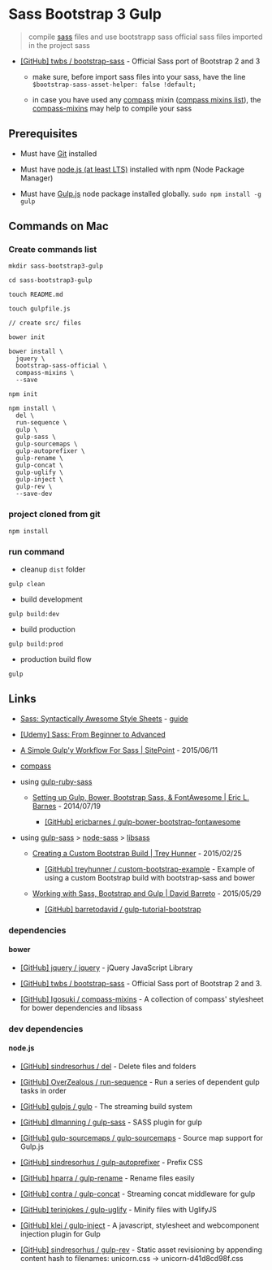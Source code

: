 # Sass Bootstrap 3 Gulp

> compile [sass](http://sass-lang.com/) files and use bootstrapp sass official sass files imported in the project sass

* [[GitHub] twbs / bootstrap-sass](https://github.com/twbs/bootstrap-sass) - Official Sass port of Bootstrap 2 and 3

  * make sure, before import sass files into your sass, have the line `$bootstrap-sass-asset-helper: false !default;`

  * in case you have used any [compass](http://compass-style.org/) mixin ([compass mixins list](http://compass-style.org/index/mixins/)), the [compass-mixins](https://github.com/Igosuki/compass-mixins) may help to compile your sass

## Prerequisites

* Must have [Git](http://git-scm.com/) installed

* Must have [node.js (at least LTS)](http://nodejs.org/) installed with npm (Node Package Manager)

* Must have [Gulp.js](http://gulpjs.com/) node package installed globally.  `sudo npm install -g gulp`


## Commands on Mac

### Create commands list

```
mkdir sass-bootstrap3-gulp

cd sass-bootstrap3-gulp

touch README.md

touch gulpfile.js

// create src/ files

bower init

bower install \
  jquery \
  bootstrap-sass-official \
  compass-mixins \
  --save

npm init

npm install \
  del \
  run-sequence \
  gulp \
  gulp-sass \
  gulp-sourcemaps \
  gulp-autoprefixer \
  gulp-rename \
  gulp-concat \
  gulp-uglify \
  gulp-inject \
  gulp-rev \
  --save-dev

```

### project cloned from git

```
npm install
```

### run command

* cleanup `dist` folder

```
gulp clean
```

* build development

```
gulp build:dev
```

* build production

```
gulp build:prod
```

* production build flow

```
gulp
```

## Links

* [Sass: Syntactically Awesome Style Sheets](http://sass-lang.com/) - [guide](http://sass-lang.com/guide)

* [[Udemy] Sass: From Beginner to Advanced](https://www.udemy.com/sass-from-beginner-to-advanced/)

* [A Simple Gulp'y Workflow For Sass | SitePoint](https://www.sitepoint.com/simple-gulpy-workflow-sass/) - 2015/06/11

* [compass](http://compass-style.org/)

* using [gulp-ruby-sass](https://github.com/sindresorhus/gulp-ruby-sass)

  * [Setting up Gulp, Bower, Bootstrap Sass, & FontAwesome | Eric L. Barnes](https://ericlbarnes.com/2014/09/19/setting-gulp-bower-bootstrap-sass-fontawesome/) - 2014/07/19

    * [[GitHub] ericbarnes / gulp-bower-bootstrap-fontawesome](https://github.com/ericbarnes/gulp-bower-bootstrap-fontawesome)

* using [gulp-sass](https://github.com/dlmanning/gulp-sass) > [node-sass](https://github.com/sass/node-sass) > [libsass](https://github.com/sass/libsass)

  * [Creating a Custom Bootstrap Build | Trey Hunner](http://treyhunner.com/2015/02/creating-a-custom-bootstrap-build/) - 2015/02/25

    * [[GitHub] treyhunner / custom-bootstrap-example](https://github.com/treyhunner/custom-bootstrap-example) - Example of using a custom Bootstrap build with bootstrap-sass and bower

  * [Working with Sass, Bootstrap and Gulp | David Barreto](http://david-barreto.com/working-with-sass-bootstrap-and-gulp/) - 2015/05/29

    * [[GitHub] barretodavid / gulp-tutorial-bootstrap](https://github.com/barretodavid/gulp-tutorial-bootstrap)


### dependencies

#### bower

* [[GitHub] jquery / jquery](https://github.com/jquery/jquery) - jQuery JavaScript Library

* [[GitHub] twbs / bootstrap-sass](https://github.com/twbs/bootstrap-sass) - Official Sass port of Bootstrap 2 and 3.

* [[GitHub] Igosuki / compass-mixins](https://github.com/Igosuki/compass-mixins) - A collection of compass' stylesheet for bower dependencies and libsass

### dev dependencies

#### node.js

* [[GitHub] sindresorhus / del](https://github.com/sindresorhus/del) - Delete files and folders

* [[GitHub] OverZealous / run-sequence](https://github.com/OverZealous/run-sequence) - Run a series of dependent gulp tasks in order

* [[GitHub] gulpjs / gulp](https://github.com/gulpjs/gulp) - The streaming build system

* [[GitHub] dlmanning / gulp-sass](https://github.com/dlmanning/gulp-sass) - SASS plugin for gulp

* [[GitHub] gulp-sourcemaps / gulp-sourcemaps](https://github.com/gulp-sourcemaps/gulp-sourcemaps) - Source map support for Gulp.js

* [[GitHub] sindresorhus / gulp-autoprefixer](https://github.com/sindresorhus/gulp-autoprefixer) - Prefix CSS

* [[GitHub] hparra / gulp-rename](https://github.com/hparra/gulp-rename) - Rename files easily

* [[GitHub] contra / gulp-concat](https://github.com/contra/gulp-concat) - Streaming concat middleware for gulp

* [[GitHub] terinjokes / gulp-uglify](https://github.com/terinjokes/gulp-uglify) - Minify files with UglifyJS

* [[GitHub] klei / gulp-inject](https://github.com/klei/gulp-inject) - A javascript, stylesheet and webcomponent injection plugin for Gulp

* [[GitHub] sindresorhus / gulp-rev](https://github.com/sindresorhus/gulp-rev) - Static asset revisioning by appending content hash to filenames: unicorn.css → unicorn-d41d8cd98f.css
